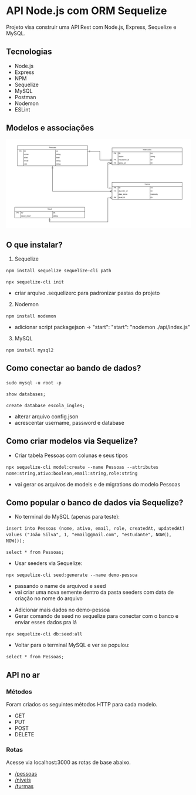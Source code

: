 # API Node.js com ORM Sequelize

Projeto visa construir uma API Rest com Node.js, Express, Sequelize e MySQL.

## Tecnologias

- Node.js
- Express
- NPM
- Sequelize
- MySQL
- Postman
- Nodemon
- ESLint

## Modelos e associações

![Diagrama das tabelas da API](https://github.com/samantafluture/nodejs-sequelize/blob/main/diagrama.png?raw=true)

## O que instalar?

1. Sequelize

`npm install sequelize sequelize-cli path`

`npx sequelize-cli init`

- criar arquivo .sequelizerc para padronizar pastas do projeto

2. Nodemon

`npm install nodemon`

- adicionar script packagejson -> "start": "start": "nodemon ./api/index.js"

3. MySQL

`npm install mysql2`

## Como conectar ao bando de dados?

`sudo mysql -u root -p`

`show databases;`

`create database escola_ingles;`

- alterar arquivo config.json
- acrescentar username, password e database

## Como criar modelos via Sequelize?

- Criar tabela Pessoas com colunas e seus tipos

`npx sequelize-cli model:create --name Pessoas --attributes nome:string,ativo:boolean,email:string,role:string`

- vai gerar os arquivos de models e de migrations do modelo Pessoas

## Como popular o banco de dados via Sequelize?

- No terminal do MySQL (apenas para teste):

`insert into Pessoas (nome, ativo, email, role, createdAt, updatedAt) values ("João Silva", 1, "email@gmail.com", "estudante", NOW(), NOW());`

`select * from Pessoas;`

- Usar seeders via Sequelize:

`npx sequelize-cli seed:generate --name demo-pessoa`

* passando o name de arquivod e seed
* vai criar uma nova semente dentro da pasta seeders com data de criação no nome do arquivo

- Adicionar mais dados no demo-pessoa
- Gerar comando de seed no sequelize para conectar com o banco e enviar esses dados pra lá

`npx sequelize-cli db:seed:all`

- Voltar para o terminal MySQL e ver se populou:

`select * from Pessoas;`

## API no ar

### Métodos

Foram criados os seguintes métodos HTTP para cada modelo.

- GET
- PUT
- POST
- DELETE

### Rotas

Acesse via localhost:3000 as rotas de base abaixo.

- [/pessoas](http://localhost:3000/pessoas)
- [/niveis](http://localhost:3000/niveis)
- [/turmas](http://localhost:3000/turmas)


